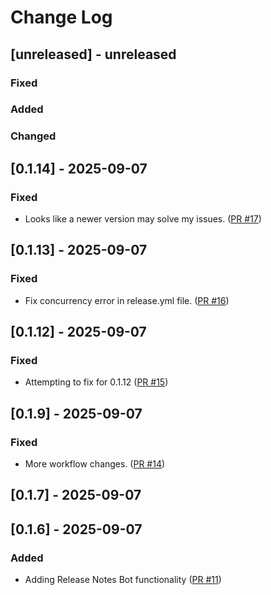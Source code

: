 # Change Log

## [unreleased] - unreleased

### Fixed


### Added


### Changed


## [0.1.14] - 2025-09-07

### Fixed

- Looks like a newer version may solve my issues. ([PR #17](https://github.com/redvers/jndi-file-scanner/pull/17))

## [0.1.13] - 2025-09-07

### Fixed

- Fix concurrency error in release.yml file. ([PR #16](https://github.com/redvers/jndi-file-scanner/pull/16))

## [0.1.12] - 2025-09-07

### Fixed

- Attempting to fix for 0.1.12 ([PR #15](https://github.com/redvers/jndi-file-scanner/pull/15))

## [0.1.9] - 2025-09-07

### Fixed

- More workflow changes. ([PR #14](https://github.com/redvers/jndi-file-scanner/pull/14))

## [0.1.7] - 2025-09-07

## [0.1.6] - 2025-09-07

### Added

- Adding Release Notes Bot functionality ([PR #11](https://github.com/redvers/jndi-file-scanner/pull/11))

